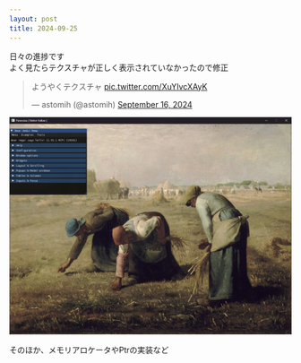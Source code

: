 ```yaml
---
layout: post
title: 2024-09-25
---
```

日々の進捗です  
よく見たらテクスチャが正しく表示されていなかったので修正
<blockquote class="twitter-tweet"><p lang="ja" dir="ltr">ようやくテクスチャ <a href="https://t.co/XuYIvcXAyK">pic.twitter.com/XuYIvcXAyK</a></p>&mdash; astomih (@astomih) <a href="https://twitter.com/astomih/status/1835524716662325406?ref_src=twsrc%5Etfw">September 16, 2024</a></blockquote> <script async src="https://platform.twitter.com/widgets.js" charset="utf-8"></script> 

![](../assets/img/2024-09-25.png)
  
そのほか、メモリアロケータやPtrの実装など